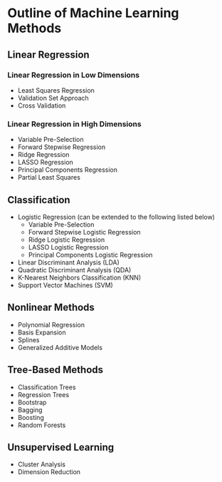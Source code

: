# Outline of Machine Learning Methods

## Linear Regression

### Linear Regression in Low Dimensions

- Least Squares Regression
- Validation Set Approach
- Cross Validation

### Linear Regression in High Dimensions

- Variable Pre-Selection
- Forward Stepwise Regression
- Ridge Regression
- LASSO Regression
- Principal Components Regression
- Partial Least Squares

## Classification

- Logistic Regression (can be extended to the following listed below)
  - Variable Pre-Selection
  - Forward Stepwise Logistic Regression
  - Ridge Logistic Regression
  - LASSO Logistic Regression
  - Principal Components Logistic Regression
- Linear Discriminant Analysis (LDA)
- Quadratic Discriminant Analysis (QDA)
- K-Nearest Neighbors Classification (KNN)
- Support Vector Machines (SVM)

## Nonlinear Methods

- Polynomial Regression
- Basis Expansion
- Splines
- Generalized Additive Models

## Tree-Based Methods

- Classification Trees
- Regression Trees
- Bootstrap
- Bagging
- Boosting
- Random Forests

## Unsupervised Learning
- Cluster Analysis
- Dimension Reduction
